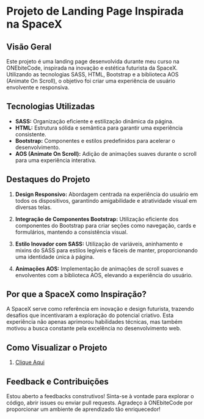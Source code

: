# Projeto de Landing Page Inspirada na SpaceX

## Visão Geral

Este projeto é uma landing page desenvolvida durante meu curso na ONEbiteCode, inspirada na inovação e estética futurista da SpaceX. Utilizando as tecnologias SASS, HTML, Bootstrap e a biblioteca AOS (Animate On Scroll), o objetivo foi criar uma experiência de usuário envolvente e responsiva.

## Tecnologias Utilizadas

- **SASS:** Organização eficiente e estilização dinâmica da página.
- **HTML:** Estrutura sólida e semântica para garantir uma experiência consistente.
- **Bootstrap:** Componentes e estilos predefinidos para acelerar o desenvolvimento.
- **AOS (Animate On Scroll):** Adição de animações suaves durante o scroll para uma experiência interativa.

## Destaques do Projeto

1. **Design Responsivo:** Abordagem centrada na experiência do usuário em todos os dispositivos, garantindo amigabilidade e atratividade visual em diversas telas.

2. **Integração de Componentes Bootstrap:** Utilização eficiente dos componentes do Bootstrap para criar seções como navegação, cards e formulários, mantendo a consistência visual.

3. **Estilo Inovador com SASS:** Utilização de variáveis, aninhamento e mixins do SASS para estilos legíveis e fáceis de manter, proporcionando uma identidade única à página.

4. **Animações AOS:** Implementação de animações de scroll suaves e envolventes com a biblioteca AOS, elevando a experiência do usuário.

## Por que a SpaceX como Inspiração?

A SpaceX serve como referência em inovação e design futurista, trazendo desafios que incentivaram a exploração do potencial criativo. Esta experiência não apenas aprimorou habilidades técnicas, mas também motivou a busca constante pela excelência no desenvolvimento web.

## Como Visualizar o Projeto

1. [Clique Aqui](https://davisimao.github.io/OneBiteX/)

## Feedback e Contribuições

Estou aberto a feedbacks construtivos! Sinta-se à vontade para explorar o código, abrir issues ou enviar pull requests. 
Agradeço à ONEbiteCode por proporcionar um ambiente de aprendizado tão enriquecedor!
